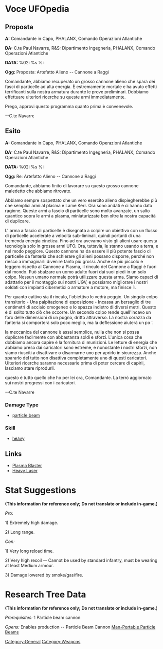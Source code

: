 # Voce UFOpedia

## Proposta

**A:** Comandante in Capo, PHALANX, Comando Operazioni Atlantiche

**DA:** C.te Paul Navarre, R&S: Dipartimento Ingegneria, PHALANX,
Comando Operazioni Atlantiche

**DATA:** %02i %s %i

**Ogg:** Proposta: Artefatto Alieno -- Cannone a Raggi

Comandante, abbiamo recuperato un grosso cannone alieno che spara dei
fasci di particelle ad alta energia. È estremamente mortale e ha avuto
effetti terrificanti sulla nostra armatura durante le prove preliminari.
Dobbiamo effettuare ulteriori ricerche su queste armi immediatamente.

Prego, approvi questo programma quanto prima è convenevole.

--C.te Navarre

## Esito

**A:** Comandante in Capo, PHALANX, Comando Operazioni Atlantiche

**DA:** C.te Paul Navarre, R&S: Dipartimento Ingegneria, PHALANX,
Comando Operazioni Atlantiche

**DATA:** %02i %s %i

**Ogg:** Re: Artefatto Alieno -- Cannone a Raggi

Comandante, abbiamo finito di lavorare su questo grosso cannone
maledetto che abbiamo ritrovato.

Abbiamo sempre sospettato che un vero esercito alieno dispiegherebbe più
che semplici armi al plasma e Lame Kerr. Ora sono andati e ci hanno dato
ragione. Queste armi a fascio di particelle sono molto avanzate, un
salto quantico sopra le armi a plasma, miniaturizzate ben oltre la
nostra capacità di duplicare.

L' arma a fascio di particelle è disegnata a colpire un obiettivo con un
flusso di particelle accelerate a velocità sub-liminali, quindi portanti
di una tremenda energia cinetica. Fino ad ora avevamo visto gli alieni
usare questa tecnologia solo in grosse armi UFO. Ora, tuttavia, le
stanno usando a terra, e nel modo peggiore. Questo cannone ha da essere
il più potente fascio di particelle da fanteria che schierare gli alieni
possano disporre, perché non riesco a immaginarli divenire tanto più
grossi. Anche se più piccolo e leggero rispetto al Cannone a Plasma, il
rinculo del Cannone a Raggi è fuori dal mondo. Può sbalzare un uomo
adulto fuori dai suoi piedi in un solo colpo. Nessun umano normale potrà
utilizzare questa arma. Siamo capaci di adattarlo per il montaggio sui
nostri UGV, e possiamo migliorare i nostri soldati con impianti
cibernetici o armature a motore, ma finisce lì.

Per quanto cattivo sia il rinculo, l'obiettivo lo vedrà peggio. Un
singolo colpo transitorio - Una palpitazione di esposizione - Incassa un
bersaglio di tre centimetri di acciaio omogeneo e lo spazza indietro di
diversi metri. Questo è di solito tutto ciò che occorre. Un secondo
colpo rende quell'incavo un foro delle dimensioni di un pugno, dritto
attraverso. La nostra corazza da fanteria si comporterà solo poco
meglio, ma la deflessione aiuterà un po '.

la meccanica del cannone è assai semplice, nulla che non si possa
duplicare facilmente con abbastanza soldi e sforzi. L'unica cosa che
dobbiamo ancora capire è la fornitura di munizioni. Le letture di
energia che abbiamo preso dai caricatori sono estreme, e nonostante i
nostri sforzi, non siamo riusciti a disattivare o disarmarne uno per
aprirlo in sicurezza. Anche spararlo del tutto non disattiva
completamente uno di questi caricatori. Ulteriori ricerche saranno
necessarie prima di poter cercare di capirli, lasciamo stare riprodurli.

questo è tutto quello che ho per lei ora, Comandante. La terrò
aggiornato sui nostri progressi con i caricatori.

--C.te Navarre

### Damage Type

- [particle beam](Damage/particle_beam "wikilink")

### Skill

- [heavy](Skills/heavy "wikilink")

## Links

- [Plasma Blaster](Equipment/Primary_Weapons/Plasma_Blaster "wikilink")
- [Heavy Laser](Equipment/Primary_Weapons/Heavy_Laser "wikilink")

# Stat Suggestions

**(This information for reference only; Do not translate or include
in-game.)**

*Pro:*

1\) Extremely high damage.

2\) Long range.

*Con:*

1\) Very long reload time.

2\) Very high recoil -- Cannot be used by standard infantry, must be
wearing at least Medium armour.

3\) Damage lowered by smoke/gas/fire.

# Research Tree Data

**(This information for reference only; Do not translate or include
in-game.)**

*Prerequisites:* 1 Particle beam cannon

*Opens:* Enables production -- Particle Beam Cannon [Man-Portable
Particle Beams](Research/Man-Portable_Particle_Beams "wikilink")

[Category:General](Category:General "wikilink")
[Category:Weapons](Category:Weapons "wikilink")